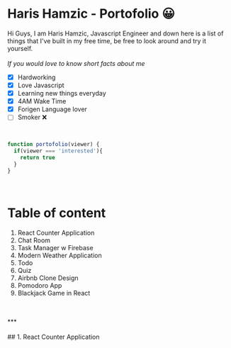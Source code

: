 # Haris Hamzic - Portofolio 😀

Hi Guys, I am Haris Hamzic, Javascript Engineer and down here is a list of things that I've built in my free time, be free to look around and try it yourself.<br /> <br />
*If you would love to know short facts about me*

- [x] Hardworking
- [x] Love Javascript
- [x] Learning new things everyday
- [x] 4AM Wake Time
- [x] Forigen Language lover
- [ ] Smoker ❌
<br /> 

```javascript
function portofolio(viewer) {
  if(viewer === 'interested'){
    return true
  }
}
```

<br /> 

# Table of content
1. React Counter Application
1. Chat Room
1. Task Manager w Firebase
1. Modern Weather Application
1. Todo 
1. Quiz 
1. Airbnb Clone Design
1. Pomodoro App
1. Blackjack Game in React
<br />
<br />
***
<br />
<br />
## 1. React Counter Application
